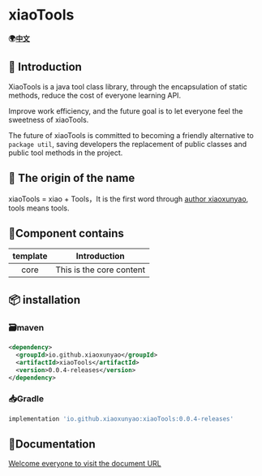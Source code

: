 # xiaoTools
**🌍[中文](https://github.com/xiaoxunyao/java-utils-library/blob/master/README.md)**
## 🔖 Introduction

XiaoTools is a java tool class library, through the encapsulation of static methods, reduce the cost of everyone learning API.

Improve work efficiency, and the future goal is to let everyone feel the sweetness of xiaoTools.

The future of xiaoTools is committed to becoming a friendly alternative to `package util`, saving developers the replacement of public classes and public tool methods in the project.

## 👀 The origin of the name

xiaoTools = xiao + Tools，It is the first word through [author xiaoxunyao](https://github.com/xiaoxunyao), tools means tools.

## 🧰Component contains

| template |       Introduction       |
| :------: | :----------------------: |
|   core   | This is the core content |

## 📦 installation

### 🗃️maven

```xml
<dependency>
  <groupId>io.github.xiaoxunyao</groupId>
  <artifactId>xiaoTools</artifactId>
  <version>0.0.4-releases</version>
</dependency>
```

### 📥Gradle

```gradle
implementation 'io.github.xiaoxunyao:xiaoTools:0.0.4-releases'
```

## 📖Documentation

[Welcome everyone to visit the document URL](https://xiaoxunyao.github.io/xiaoTools-doc/en/)


